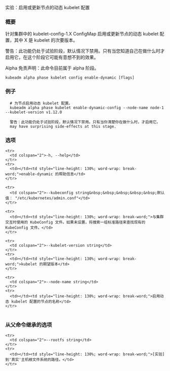 
实验：启用或更新节点的动态 kubelet 配置
<!--
EXPERIMENTAL: Enables or updates dynamic kubelet configuration for a Node
-->

<!--
### Synopsis
-->

### 概要

<!--
Enables or updates dynamic kubelet configuration for a Node, against the kubelet-config-1.X ConfigMap in the cluster, where X is the minor version of the desired kubelet version. 
-->
针对集群中的 kubelet-config-1.X ConfigMap 启用或更新节点的动态 kubelet 配置，其中 X 是 kubelet 的次要版本。

<!--
WARNING: This feature is still experimental, and disabled by default. Enable only if you know what you are doing, as it may have surprising side-effects at this stage. 
-->
警告：此功能仍处于试验阶段，默认情况下禁用。只有当您知道自己在做什么时才启用它，在这个阶段它可能有意想不到的效果。

<!--
Alpha Disclaimer: this command is currently alpha.
-->
Alpha 免责声明：此命令目前属于 alpha 阶段。

```
kubeadm alpha phase kubelet config enable-dynamic [flags]
```

<!--
### Examples
-->

### 例子

<!--
  # Enables dynamic kubelet configuration for a Node.
  kubeadm alpha phase kubelet enable-dynamic-config --node-name node-1 --kubelet-version v1.12.0
  
  WARNING: This feature is still experimental, and disabled by default. Enable only if you know what you are doing, as it
  may have surprising side-effects at this stage.
-->

```
  # 为节点启用动态 kubelet 配置。
  kubeadm alpha phase kubelet enable-dynamic-config --node-name node-1 --kubelet-version v1.12.0
  
  警告：此功能仍处于试验阶段，默认情况下禁用。只有当你清楚你在做什么时，才启用它。
  may have surprising side-effects at this stage.
```

<!--
### Options
-->

### 选项

<table style="width: 100%; table-layout: fixed;">
  <colgroup>
    <col span="1" style="width: 10px;" />
    <col span="1" />
  </colgroup>
  <tbody>

    <tr>
      <td colspan="2">-h, --help</td>
    </tr>
    <tr>
      <td></td><td style="line-height: 130%; word-wrap: break-word;">enable-dynamic 的帮助信息</td>
    </tr>
<!--
      <td></td><td style="line-height: 130%; word-wrap: break-word;">help for enable-dynamic</td>
-->

    <tr>
      <td colspan="2">--kubeconfig string&nbsp;&nbsp;&nbsp;&nbsp;&nbsp;默认值： "/etc/kubernetes/admin.conf"</td>
    </tr>
<!--
      <td colspan="2">--kubeconfig string&nbsp;&nbsp;&nbsp;&nbsp;&nbsp;Default: "/etc/kubernetes/admin.conf"</td>
-->

    <tr>
      <td></td><td style="line-height: 130%; word-wrap: break-word;">与集群交互时使用的 KubeConfig 文件。如果未设置，将搜索一组标准路径来查找现有的 KubeConfig 文件。</td>
    </tr>
<!--
      <td></td><td style="line-height: 130%; word-wrap: break-word;">The KubeConfig file to use when talking to the cluster. If the flag is not set, a set of standard locations are searched for an existing KubeConfig file.</td>
-->

    <tr>
      <td colspan="2">--kubelet-version string</td>
    </tr>
    <tr>
      <td></td><td style="line-height: 130%; word-wrap: break-word;">kubelet 的期望版本</td>
    </tr>
<!--
      <td></td><td style="line-height: 130%; word-wrap: break-word;">The desired version for the kubelet</td>
-->

    <tr>
      <td colspan="2">--node-name string</td>
    </tr>
    <tr>
      <td></td><td style="line-height: 130%; word-wrap: break-word;">启用动态 kubelet 配置的节点的名称</td>
    </tr>
<!--
      <td></td><td style="line-height: 130%; word-wrap: break-word;">Name of the node that should enable the dynamic kubelet configuration</td>
-->

  </tbody>
</table>


<!--
### Options inherited from parent commands
-->

### 从父命令继承的选项

<table style="width: 100%; table-layout: fixed;">
  <colgroup>
    <col span="1" style="width: 10px;" />
    <col span="1" />
  </colgroup>
  <tbody>

    <tr>
      <td colspan="2">--rootfs string</td>
    </tr>
    <tr>
      <td></td><td style="line-height: 130%; word-wrap: break-word;">[实验] 到'真实'主机根文件系统的路径。</td>
    </tr>
<!--
     <td></td><td style="line-height: 130%; word-wrap: break-word;">[EXPERIMENTAL] The path to the 'real' host root filesystem.</td>
-->

  </tbody>
</table>



